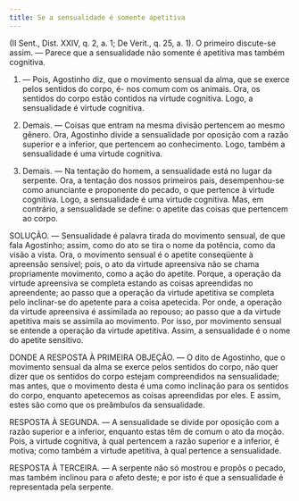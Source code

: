 ```yaml
---
title: Se a sensualidade é somente apetitiva
---
```


(II Sent., Dist. XXIV, q. 2, a. 1; De Verit., q. 25, a. 1).
  O primeiro discute-se assim. ― Parece que a sensualidade não somente é apetitiva mas também cognitiva.  

1. ― Pois, Agostinho diz, que o movimento sensual da alma, que se exerce pelos sentidos do corpo, é- nos comum com os animais. Ora, os sentidos do corpo estão contidos na virtude cognitiva. Logo, a sensualidade é virtude cognitiva.  

2. Demais. ― Coisas que entram na mesma divisão pertencem ao mesmo gênero. Ora, Agostinho divide a sensualidade por oposição com a razão superior e a inferior, que pertencem ao conhecimento. Logo, também a sensualidade é uma virtude cognitiva.  

3. Demais. ― Na tentação do homem, a sensualidade está no lugar da serpente. Ora, a tentação dos nossos primeiros pais, desempenhou-se como anunciante e proponente do pecado, o que pertence à virtude cognitiva. Logo, a sensualidade é uma virtude cognitiva.  Mas, em contrário, a sensualidade se define: o apetite das coisas que pertencem ao corpo.  

SOLUÇÃO. ― Sensualidade é palavra tirada do movimento sensual, de que fala Agostinho; assim, como do ato se tira o nome da potência, como da visão a vista. Ora, o movimento sensual é o apetite conseqüente à apreensão sensível; pois, o ato da virtude apreensiva não se chama propriamente movimento, como a ação do apetite. Porque, a operação da virtude apreensiva se completa estando as coisas apreendidas no apreendente; ao passo que a operação da virtude apetitiva se completa pelo inclinar-se do apetente para a coisa apetecida. Por onde, a operação da virtude apreensiva é assimilada ao repouso; ao passo que a da virtude apetitiva mais se assimila ao movimento. Por isso, por movimento sensual se entende a operação da virtude apetitiva. Assim, a sensualidade é o nome do apetite sensitivo.  

DONDE A RESPOSTA À PRIMEIRA OBJEÇÃO. ― O dito de Agostinho, que o movimento sensual da alma se exerce pelos sentidos do corpo, não quer dizer que os sentidos do corpo estejam compreendidos na sensualidade; mas antes, que o movimento desta é uma como inclinação para os sentidos do corpo, enquanto apetecemos as coisas apreendidas por eles. E assim, estes são como que os preâmbulos da sensualidade.  

RESPOSTA À SEGUNDA. ― A sensualidade se divide por oposição com a razão superior e a inferior, enquanto estas têm de comum o ato da moção. Pois, a virtude cognitiva, à qual pertencem a razão superior e a inferior, é motiva; como também a virtude apetitiva, à qual pertence a sensualidade.  

RESPOSTA À TERCEIRA. ― A serpente não só mostrou e propôs o pecado, mas também inclinou para o afeto deste; e por isto é que a sensualidade é representada pela serpente.